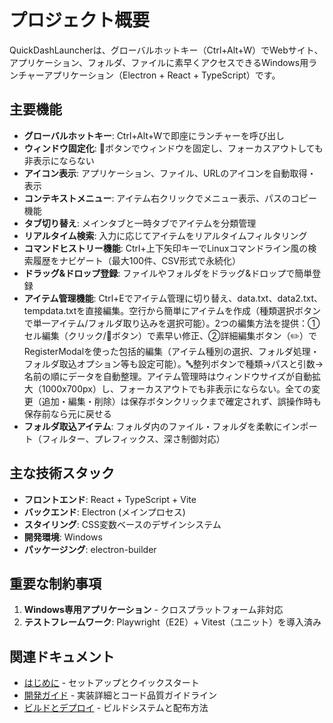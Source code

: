 # プロジェクト概要

QuickDashLauncherは、グローバルホットキー（Ctrl+Alt+W）でWebサイト、アプリケーション、フォルダ、ファイルに素早くアクセスできるWindows用ランチャーアプリケーション（Electron + React + TypeScript）です。

## 主要機能

- **グローバルホットキー**: Ctrl+Alt+Wで即座にランチャーを呼び出し
- **ウィンドウ固定化**: 📌ボタンでウィンドウを固定し、フォーカスアウトしても非表示にならない
- **アイコン表示**: アプリケーション、ファイル、URLのアイコンを自動取得・表示
- **コンテキストメニュー**: アイテム右クリックでメニュー表示、パスのコピー機能
- **タブ切り替え**: メインタブと一時タブでアイテムを分類管理
- **リアルタイム検索**: 入力に応じてアイテムをリアルタイムフィルタリング
- **コマンドヒストリー機能**: Ctrl+上下矢印キーでLinuxコマンドライン風の検索履歴をナビゲート（最大100件、CSV形式で永続化）
- **ドラッグ&ドロップ登録**: ファイルやフォルダをドラッグ&ドロップで簡単登録
- **アイテム管理機能**: Ctrl+Eでアイテム管理に切り替え、data.txt、data2.txt、tempdata.txtを直接編集。空行から簡単にアイテムを作成（種類選択ボタンで単一アイテム/フォルダ取り込みを選択可能）。2つの編集方法を提供：①セル編集（クリック/📝ボタン）で素早い修正、②詳細編集ボタン（✏️）でRegisterModalを使った包括的編集（アイテム種別の選択、フォルダ処理・フォルダ取込オプション等も設定可能）。🔤整列ボタンで種類→パスと引数→名前の順にデータを自動整理。アイテム管理時はウィンドウサイズが自動拡大（1000x700px）し、フォーカスアウトでも非表示にならない。全ての変更（追加・編集・削除）は保存ボタンクリックまで確定されず、誤操作時も保存前なら元に戻せる
- **フォルダ取込アイテム**: フォルダ内のファイル・フォルダを柔軟にインポート（フィルター、プレフィックス、深さ制御対応）

## 主な技術スタック

- **フロントエンド**: React + TypeScript + Vite
- **バックエンド**: Electron (メインプロセス)
- **スタイリング**: CSS変数ベースのデザインシステム
- **開発環境**: Windows
- **パッケージング**: electron-builder

## 重要な制約事項

1. **Windows専用アプリケーション** - クロスプラットフォーム非対応
2. **テストフレームワーク**: Playwright（E2E）+ Vitest（ユニット）を導入済み

## 関連ドキュメント

- [はじめに](getting-started.md) - セットアップとクイックスタート
- [開発ガイド](development.md) - 実装詳細とコード品質ガイドライン
- [ビルドとデプロイ](build-and-deploy.md) - ビルドシステムと配布方法